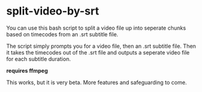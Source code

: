 # split-video-by-srt

You can use this bash script to split a video file up into seperate chunks based on timecodes from an .srt subtitle file.

The script simply prompts you for a video file, then an .srt subtitle file. Then it takes the timecodes out of the .srt file and outputs a seperate video file for each subtitle duration.

**requires ffmpeg**

This works, but it is very beta. More features and safeguarding to come.
